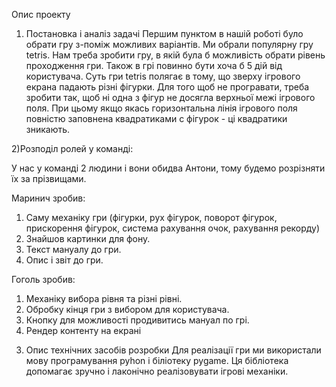 Опис проекту
1) Постановка і аналіз задачі
Першим пунктом в нашій роботі було обрати гру з-поміж можливих варіантів. Ми обрали популярну гру tetris. 
Нам треба зробити гру, в якій була б можливість обрати рівень проходження гри. Також в грі повинно бути хоча б 5 дій від користувача.
Суть гри tetris полягає в тому, що зверху ігрового екрана падають різні фігурки. Для того щоб не програвати, треба зробити так, щоб 
ні одна з фігур не досягла верхньої межі ігрового поля. При цьому якщо якась горизонтальна лінія ігрового поля повністю заповнена 
квадратиками с фігурок - ці квадратики зникають.


2)Розподіл ролей у команді:

У нас у команді 2 людини і вони обидва Антони, тому будемо розрізняти їх за прізвищами.

Маринич зробив:
  1. Саму механіку гри (фігурки, рух фігурок, поворот фігурок, прискорення фігурок, система рахування очок, рахування рекорду)
  2. Знайшов картинки для фону.
  3. Текст мануалу до гри.
  4. Опис і звіт до гри.
  
Гоголь зробив:
  1. Механіку вибора рівня та  різні рівні.
  2. Обробку кінця гри з вибором для користувача.
  3. Кнопку для можливості продивитись мануал по грі.
  4. Рендер контенту на екрані
  
3) Опис технічних засобів розробки
Для реалізації гри ми використали мову програмування pyhon і біліотеку pygame.
Ця бібліотека допомагає зручно і лаконічно реалізовувати ігрові механіки.

